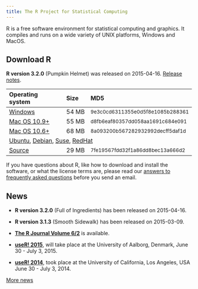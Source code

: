 ```yaml
---
title: The R Project for Statistical Computing
---
```


R is a free software environment for statistical computing and graphics. It compiles and runs on a wide variety of UNIX platforms, Windows and MacOS. 

## Download R 

**R version 3.2.0** (Pumpkin Helmet) was released on 2015-04-16. [Release notes](http://cran.r-project.org/doc/manuals/r-release/NEWS.html).

<table class="table table-hover" id="rtable">
<thead>
<tr class="header">
<th align="left">Operating system</th>
<th align="left">Size</th>
<th align="left">MD5</th>
</tr>
</thead>
<tbody>
<tr class="odd" id="win">
<td align="left"><a href="http://cran.r-project.org/bin/windows/base/R-3.2.0-win.exe">Windows</a></td>
<td align="left">54&nbsp;<span class="initialism">MB</span></td>
<td align="left"><small>9e3c0cd6311355e0d5f8e1085b288361</small></td>
</tr>
<tr class="even" id="mac">
<td align="left"><a href="http://cran.r-project.org/bin/macosx/R-3.2.0-mavericks.pkg">Mac OS 10.9+</a></td>
<td align="left">55&nbsp;<span class="initialism">MB</span></td>
<td align="left"><small>d8fb6eaf80357dd058aa1691c684e091</small></td>
</tr>
<tr class="odd">
<td align="left"><a href="http://cran.r-project.org/bin/macosx/R-3.2.0-snowleopard.pkg">Mac OS 10.6+</a></td>
<td align="left">68&nbsp;<span class="initialism">MB</span></td>
<td align="left"><small>8a093200b567282932992decff5daf1d</small></td>
</tr>
<tr class="even" id="lin">
<td align="left" colspan="3">
<a href="http://cran.r-project.org/bin/linux/ubuntu/README.html">Ubuntu</a>,
<a href="http://cran.r-project.org/bin/linux/debian/README.html">Debian</a>, <a href="http://cran.r-project.org/bin/linux/suse/README.html">Suse</a>, <a href="http://cran.r-project.org/bin/linux/redhat/README">RedHat</a>
</td>
</tr>
<tr class="odd">
<td align="left"><a href="http://cran.r-project.org/src/base/R-3/R-3.2.0.tar.gz">Source</a></td>
<td align="left">29&nbsp;<span class="initialism">MB</span></td>
<td align="left"><small>7fe19567fdd32f1a86dd8bec13a666d2</small></td>
</tr>
</table>

<script src="jquery-1.11.3.min.js"></script>
<script>
var platform = window.navigator.platform;
if (/Windows/.test(platform))
  $("#win").addClass("selected");
if (/Mac/.test(platform))
  $("#mac").addClass("selected");
if (/Linux/.test(platform))
  $("#lin").addClass("selected");

var cran = new RegExp("^http://cran.r-project.org/");
$("#rtable a").each(function(i, x) {
  if (x.href.match(cran))
    x.dataset.path = x.href.replace(cran, "");
})

// From: http://diveintohtml5.info/storage.html
function has_storage() {
  try {
    return 'localStorage' in window && window['localStorage'] !== null;
  } catch (e) {
    return false;
  }
}

function change_mirror() {
  $("#rtable a").each(function(i) {
    this.href = mirror.val() + this.dataset.path;
  });
}

var mirror;
$.getJSON("mirrors.json", function(data) {
  var items = $.map(data, function(key, val){
    return "<option value='" + key + "'>" + val + "</option>";
  });
  $("#rtable").
    after("<p class='form-inline'>CRAN mirror: <select id='mirror' class='input-sm form-control' name='mirror'>" + items.join("") + "</select></p>");
  mirror = $("#mirror").
    change(function() {
      change_mirror();
      if (has_storage())
        localStorage["mirror"] = mirror.val();
    });
  if (has_storage() && localStorage["mirror"] !== undefined)
    mirror.val(localStorage["mirror"]);
  change_mirror();
});
</script>


If you have questions about R, like how to download and install the software, or what the license terms are, please read our [answers to frequently asked questions](http://cran.R-project.org/faqs.html) before you send an email.

## News

-   **R version 3.2.0** (Full of Ingredients) has been released on 2015-04-16.

-   **R version 3.1.3** (Smooth Sidewalk) has been released on 2015-03-09.

-   [**The R Journal Volume 6/2**](http://journal.r-project.org) is available.

-   **[useR! 2015](http://www.r-project.org/useR-2015)**, will take
    place at the University of Aalborg, Denmark, June 30 - July 3, 2015.

-   **[useR! 2014](http://www.r-project.org/useR-2014)**, took place at
    the University of California, Los Angeles, USA June 30 - July 3, 2014.

<!--- (Boilerplate for release run-in)
-   [**R 3.1.3 (Smooth Sidewalk) prerelease versions**](http://cran.r-project.org/src/base-prerelease) will appear starting February 28. Final release is scheduled for 2015-03-09.
-->

[More news](/news.html)
